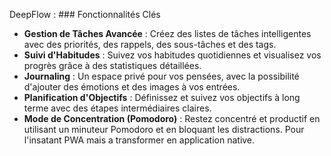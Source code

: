 DeepFlow : ### Fonctionnalités Clés

* **Gestion de Tâches Avancée** : Créez des listes de tâches intelligentes avec des priorités, des rappels, des sous-tâches et des tags.
* **Suivi d'Habitudes** : Suivez vos habitudes quotidiennes et visualisez vos progrès grâce à des statistiques détaillées.
* **Journaling** : Un espace privé pour vos pensées, avec la possibilité d'ajouter des émotions et des images à vos entrées.
* **Planification d'Objectifs** : Définissez et suivez vos objectifs à long terme avec des étapes intermédiaires claires.
* **Mode de Concentration (Pomodoro)** : Restez concentré et productif en utilisant un minuteur Pomodoro et en bloquant les distractions.
Pour l'insatant PWA mais a transformer en application native.
